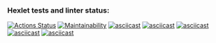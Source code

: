 ### Hexlet tests and linter status:

[![Actions Status](https://github.com/nazhduck/fullstack-javascript-project-44/actions/workflows/hexlet-check.yml/badge.svg)](https://github.com/nazhduck/fullstack-javascript-project-44/actions) [![Maintainability](https://api.codeclimate.com/v1/badges/07d8ad6ef8e23fa6fd03/maintainability)](https://codeclimate.com/github/nazhduck/fullstack-javascript-project-44/maintainability) [![asciicast](https://asciinema.org/a/624150.svg)](https://asciinema.org/a/624150) [![asciicast](https://asciinema.org/a/624156.svg)](https://asciinema.org/a/624156) [![asciicast](https://asciinema.org/a/624185.svg)](https://asciinema.org/a/624185) [![asciicast](https://asciinema.org/a/625192.svg)](https://asciinema.org/a/625192) [![asciicast](https://asciinema.org/a/625230.svg)](https://asciinema.org/a/625230)
